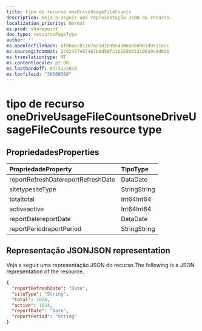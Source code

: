 ```yaml
---
title: tipo de recurso oneDriveUsageFileCounts
description: Veja a seguir uma representação JSON do recurso.
localization_priority: Normal
ms.prod: sharepoint
doc_type: resourcePageType
author: ''
ms.openlocfilehash: bf0b46c01167ac1d103b54386aabd981d99116cc
ms.sourcegitcommit: 2c62457e57467b8d50f21b255b553106a9a5d8d6
ms.translationtype: MT
ms.contentlocale: pt-BR
ms.lasthandoff: 07/31/2019
ms.locfileid: "36009388"
---
```

# <a name="onedriveusagefilecounts-resource-type"></a><span data-ttu-id="e28fe-103">tipo de recurso oneDriveUsageFileCounts</span><span class="sxs-lookup"><span data-stu-id="e28fe-103">oneDriveUsageFileCounts resource type</span></span>

## <a name="properties"></a><span data-ttu-id="e28fe-104">Propriedades</span><span class="sxs-lookup"><span data-stu-id="e28fe-104">Properties</span></span>

| <span data-ttu-id="e28fe-105">Propriedade</span><span class="sxs-lookup"><span data-stu-id="e28fe-105">Property</span></span>          | <span data-ttu-id="e28fe-106">Tipo</span><span class="sxs-lookup"><span data-stu-id="e28fe-106">Type</span></span>   |
| :---------------- | :----- |
| <span data-ttu-id="e28fe-107">reportRefreshDate</span><span class="sxs-lookup"><span data-stu-id="e28fe-107">reportRefreshDate</span></span> | <span data-ttu-id="e28fe-108">Data</span><span class="sxs-lookup"><span data-stu-id="e28fe-108">Date</span></span>   |
| <span data-ttu-id="e28fe-109">sitetype</span><span class="sxs-lookup"><span data-stu-id="e28fe-109">siteType</span></span>          | <span data-ttu-id="e28fe-110">String</span><span class="sxs-lookup"><span data-stu-id="e28fe-110">String</span></span> |
| <span data-ttu-id="e28fe-111">total</span><span class="sxs-lookup"><span data-stu-id="e28fe-111">total</span></span>             | <span data-ttu-id="e28fe-112">Int64</span><span class="sxs-lookup"><span data-stu-id="e28fe-112">Int64</span></span>  |
| <span data-ttu-id="e28fe-113">active</span><span class="sxs-lookup"><span data-stu-id="e28fe-113">active</span></span>            | <span data-ttu-id="e28fe-114">Int64</span><span class="sxs-lookup"><span data-stu-id="e28fe-114">Int64</span></span>  |
| <span data-ttu-id="e28fe-115">reportDate</span><span class="sxs-lookup"><span data-stu-id="e28fe-115">reportDate</span></span>        | <span data-ttu-id="e28fe-116">Data</span><span class="sxs-lookup"><span data-stu-id="e28fe-116">Date</span></span>   |
| <span data-ttu-id="e28fe-117">reportPeriod</span><span class="sxs-lookup"><span data-stu-id="e28fe-117">reportPeriod</span></span>      | <span data-ttu-id="e28fe-118">String</span><span class="sxs-lookup"><span data-stu-id="e28fe-118">String</span></span> |

## <a name="json-representation"></a><span data-ttu-id="e28fe-119">Representação JSON</span><span class="sxs-lookup"><span data-stu-id="e28fe-119">JSON representation</span></span>

<span data-ttu-id="e28fe-120">Veja a seguir uma representação JSON do recurso.</span><span class="sxs-lookup"><span data-stu-id="e28fe-120">The following is a JSON representation of the resource.</span></span>

<!-- {
  "blockType": "resource",
  "@odata.type": "microsoft.graph.oneDriveUsageFileCounts"
} -->

```json
{
  "reportRefreshDate": "Date", 
  "siteType": "String", 
  "total": 1024, 
  "active": 1024, 
  "reportDate": "Date", 
  "reportPeriod": "String"
}
```
